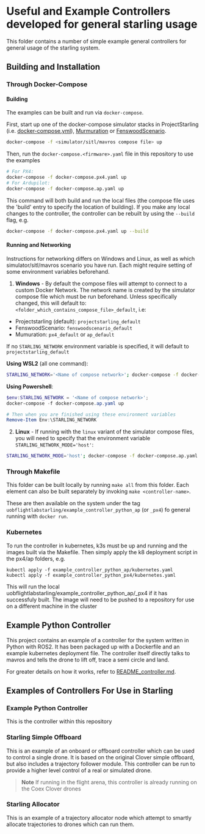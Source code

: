 # Useful and Example Controllers developed for general starling usage

This folder contains a number of simple example general controllers for general usage of the starling system.

## Building and Installation

### Through Docker-Compose

#### Building

The examples can be built and run via `docker-compose`. 

First, start up one of the docker-compose simulator stacks in ProjectStarling (i.e. [docker-compose.yml](https://github.com/StarlingUAS/ProjectStarling/blob/master/docker-compose.yml)), [Murmuration](https://github.com/StarlingUAS/Murmuration) or [FenswoodScenario](https://github.com/StarlingUAS/FenswoodScenario). 
```bash
docker-compose -f <simulator/sitl/mavros compose file> up
```

Then, run the `docker-compose.<firmware>.yaml` file in this repository to use the examples
```bash
# For PX4:
docker-compose -f docker-compose.px4.yaml up
# For Ardupilot:
docker-compose -f docker-compose.ap.yaml up
```

This command will both build and run the local files (the compose file uses the 'build' entry to specify the location of building). If you make any local changes to the controller, the controller can be rebuilt by using the `--build` flag, e.g. 

```bash
docker-compose -f docker-compose.px4.yaml up --build
```
#### Running and Networking

Instructions for networking differs on Windows and Linux, as well as which simulator/sitl/mavros scenario you have run. Each might require setting of some environment variables beforehand.

1. **Windows** - By default the compose files will attempt to connect to a custom Docker Network. The network name is created by the simulator compose file which must be run beforehand. Unless specifically changed, this will default to: `<folder_which_contains_compose_file>_default`, i.e:

- Projectstarling (default): `projectstarling_default`
- FenswoodScenario: `fenswoodscenario_default`
- Mumuration: `px4_default` or `ap_default`

If no `STARLING_NETWORK` environment variable is specified, it will default to `projectstarling_default`

**Using WSL2** (all one command):
```bash
STARLING_NETWORK='<Name of compose network>'; docker-compose -f docker-compose.ap.yaml up
```

**Using Powershell**:
```ps1
$env:STARLING_NETWORK = '<Name of compose network>'; 
docker-compose -f docker-compose.ap.yaml up

# Then when you are finished using these environment variables
Remove-Item Env:\STARLING_NETWORK
```

2. **Linux** - If running with the `linux` variant of the simulator compose files, you will need to specify that the environment variable `STARLING_NETWORK_MODE='host'`:

```bash
STARLING_NETWORK_MODE='host'; docker-compose -f docker-compose.ap.yaml up
```

### Through Makefile

This folder can be built locally by running `make all` from this folder. Each element can also be built separately by invoking `make <controller-name>`.

These are then available on the system under the tag `uobflightlabstarling/example_controller_python_ap` (or `_px4`) fo general running with `docker run`.

### Kubernetes

To run the controller in kubernetes, k3s must be up and running and the images built via the Makefile. Then simply apply the k8 deployment script in the px4/ap folders, e.g.
```
kubectl apply -f example_controller_python_ap/kubernetes.yaml
kubectl apply -f example_controller_python_px4/kubernetes.yaml
```
This will run the local uobflightlabstarling/example_controller_python_ap/_px4 if it has successfuly built. The image will need to be pushed to a repository for use on a different machine in the cluster
## Example Python Controller

This project contains an example of a controller for the system written in Python with ROS2. It has been packaged up with a Dockerfile and an example kubernetes deployment file. The controller itself directly talks to mavros and tells the drone to lift off, trace a semi circle and land.

For greater details on how it works, refer to [README_controller.md](README_controller.md).

## Examples of Controllers For Use in Starling
### Example Python Controller

This is the controller within this repository

### Starling Simple Offboard

This is an example of an onboard or offboard controller which can be used to control a single drone. It is based on the original Clover simple offboard, but also includes a trajectory follower module. This controller can be run to provide a higher level control of a real or simulated drone.

> **Note** If running in the flight arena, this controller is already running on the Coex Clover drones

### Starling Allocator

This is an example of a trajectory allocator node which attempt to smartly allocate trajectories to drones which can run them.